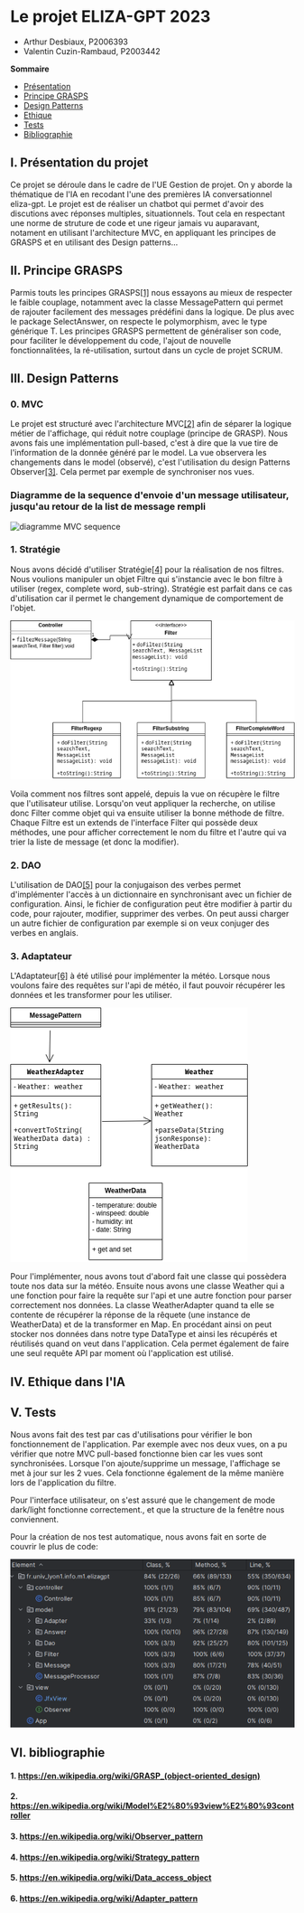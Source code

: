 <!-- Votre rendu inclura un rapport, au format PDF (consignes pour le rendu
ci-dessous), qui doit comprendre obligatoirement :


une présentation globale du projet (rapide : ne répétez pas
l'énoncé), -->
# **Le projet ELIZA-GPT 2023**
- Arthur Desbiaux, P2006393
- Valentin Cuzin-Rambaud, P2003442

**Sommaire**
- [Présentation](./Rapport.md#i-présentation-du-projet)
- [Principe GRASPS](./Rapport.md#ii-principe-grasps)
- [Design Patterns](./Rapport.md#iii-design-patterns)
- [Ethique](./Rapport.md#iv-ethique-dans-lia)
- [Tests](./Rapport.md#v-tests)
- [Bibliographie](./Rapport.md#vi-bibliographie)

## I. Présentation du projet
Ce projet se déroule dans le cadre de l'UE Gestion de projet. On y aborde la thématique de l'IA en recodant l'une des premières IA conversationnel eliza-gpt. Le projet est de réaliser un chatbot qui permet d'avoir des discutions avec réponses multiples, situationnels. Tout cela en respectant une norme de struture de code et une rigeur jamais vu auparavant, notament en utilisant l'architecture MVC, en appliquant les principes de GRASPS et en utilisant des Design patterns...

## II. Principe GRASPS
Parmis touts les principes GRASPS[[1]](./Rapport.md#1-httpsenwikipediaorgwikigrasp_object-oriented_design) nous essayons au mieux de respecter le faible couplage, notamment avec la classe MessagePattern qui permet de rajouter facilement des messages prédéfini dans la logique. De plus avec le package SelectAnswer, on respecte le polymorphism, avec le type générique T. Les principes GRASPS permettent de généraliser son code, pour faciliter le développement du code, l'ajout de nouvelle fonctionnalitées, la ré-utilisation, surtout dans un cycle de projet SCRUM.

<!--
Une section « design patterns », donnant une motivation des choix
d’architecture (et des patterns choisis), et leur explication en s’aidant de
diagrammes appropriés et adaptés au degré de précision et au type
d’explication. Donc des diagrammes de classe, mais pas que cela, et pas de
plats de spaghettis générés automatiquement représentant tout le code.
-->

## III. Design Patterns

### **0. MVC**
Le projet est structuré avec l'architecture MVC[[2]](./Rapport.md#2-httpsenwikipediaorgwikimodel–view–controller) afin de séparer la logique métier de l'affichage, qui réduit notre couplage (principe de GRASP). Nous avons fais une implémentation pull-based, c'est à dire que la vue tire de l'information de la donnée généré par le model. La vue observera les changements dans le model (observé), c'est l'utilisation du design Patterns Observer[[3]](./Rapport.md#3-httpsenwikipediaorgwikiobserver_pattern). Cela permet par exemple de synchroniser nos vues.

### Diagramme de la sequence d'envoie d'un message utilisateur, jusqu'au retour de la list de message rempli
![diagramme MVC sequence](./Diagramme_séquence.png)

<!--explications sur diagramme-->

### **1. Stratégie**
Nous avons décidé d'utiliser Stratégie[[4]](./Rapport.md#4-httpsenwikipediaorgwikistrategy_pattern) pour la réalisation de nos filtres. Nous voulions manipuler un objet Filtre qui s'instancie avec le bon filtre à utiliser (regex, complete word, sub-string). Stratégie est parfait dans ce cas d'utilisation car il permet le changement dynamique de comportement de l'objet.


![diagramme stratégie](./Strategie.png)

Voila comment nos filtres sont appelé, depuis la vue on récupère le filtre que l'utilisateur utilise. Lorsqu'on veut appliquer la recherche, on utilise donc Filter comme objet qui va ensuite utiliser la bonne méthode de filtre.
Chaque Filtre est un extends de l'interface Filter qui possède deux méthodes, une pour afficher correctement le nom du filtre et l'autre qui va trier la liste de message (et donc la modifier).


### **2. DAO**
L'utilisation de DAO[[5]](./Rapport.md#5-httpsenwikipediaorgwikidata_access_object) pour la conjugaison des verbes permet d'implémenter l'accès à un dictionnaire en synchronisant avec un fichier de configuration. Ainsi, le fichier de configuration peut être modifier à partir du code, pour rajouter, modifier, supprimer des verbes. On peut aussi charger un autre fichier de configuration par exemple si on veux conjuger des verbes en anglais.

<!-- mettre un diagramme -->

### **3. Adaptateur**
L'Adaptateur[[6]](./Rapport.md#6-httpsenwikipediaorgwikiadapter_pattern) à été utilisé pour implémenter la météo. Lorsque nous voulons faire des requêtes sur l'api de météo, il faut pouvoir récupérer les données et les transformer pour les utiliser.

![diagramme adaptateur](./Adaptater.png)

Pour l'implémenter, nous avons tout d'abord fait une classe qui possèdera toute nos data sur la météo. Ensuite nous avons une classe Weather qui a une fonction pour faire la requête sur l'api et une autre fonction pour parser correctement nos données. La classe WeatherAdapter quand ta elle se contente de récupérer la réponse de la rêquete (une instance de WeatherData) et de la transformer en Map. En procédant ainsi on peut stocker nos données dans notre type DataType et ainsi les récupérés et réutilisés quand on veut dans l'application. Cela permet également de faire une seul requête API par moment où l'application est utilisé.

<!--
Une section « éthique ». Cette section devra discuter de la problématique des
IA conversationnelles comme ChatGPT, Bard, etc. Quels sont les
enjeux ? Quels sont les risques et les bénéfices, pour la société qui édite un
tel programme, et pour ses utilisateurs ? Quelles sont les mesures, légales et
techniques, pour limiter ou éliminer les risques ? Lesquels sont mis en œuvre
dans la réalité ? En avez-vous mis en place dans votre TP, si oui, lesquelles
(il s'agit d'un petit projet scolaire, on ne vous demande pas une application
vraiment sécurisée, mais vous devriez être capable de discuter des limites de
votre implémentation. Vous pouvez aussi mettre en place des mesures simplistes
et discuter de ce qu'il faudrait faire dans une vraie application) ?
L'objectif n'est pas de donner un avis subjectif (la question «
ChatGPT/Bard/... est-il bien ? » est hors sujet ici), mais de présenter les
questions importantes et les éléments objectifs de réponse autour de la
question des IA conversationnelles. Appuyez-vous autant que possible sur des
articles existants, en citant vos sources. Il s'agit donc avant tout d'un
travail de bibliographie de votre part.
Pour vous aider, voici quelques références intéressantes sur le sujet :


ChatGPT et Bard sur Wikipedia


Sept choses à savoir sur la suspension de ChatGPT en Italie


Un ingénieur de Google mis à pied après avoir affirmé que l’intelligence artificielle était "sensible"


Un Belge se suicide après avoir trouvé refuge auprès d'un robot conversationnel


Prompt engineer : quel est ce nouveau métier qui rapporte jusqu’à 300 000 € ?


Elon Musk et des centaines d’experts réclament une « pause » dans le développement de l’intelligence artificielle


ChatGPT est-il devenu plus “éthique” grâce à l’exploitation de travailleurs kényans ?


La liste n'est bien entendu pas exhaustive. Pensez à vos enseignants qui
liront des dizaines de rapports, surprenez-nous, apprenez-nous des choses ! Si
votre relecteur se dit « Ah tiens, je ne savais pas » ou « Ah tiens, je n'y
avais pas pensé » en lisant votre rapport, vous avez atteint l'objectif !
Vous pouvez utiliser une IA conversationnelle pour écrire cette section, mais
si vous le faites vous devez le dire explicitement dans votre rapport et
donner les requêtes (prompt) que vous avez utilisé pour arriver au texte
final.-->
## IV. Ethique dans l'IA


<!--
Une section « tests » où vous décrirez les tests manuels que vous avez
réalisés. Vos tests automatiques (le code Java des tests et les commentaires
associés) devraient se suffire à eux-mêmes, il n'est pas nécessaire de les
re-documenter dans le rapport (sauf si vous avez fait des choses
extraordinaires qui méritent une documentation externe).
-->
## V. Tests
Nous avons fait des test par cas d'utilisations pour vérifier le bon fonctionnement de l'application.
Par exemple avec nos deux vues, on a pu vérifier que notre MVC pull-based fonctionne bien car les vues sont synchronisées. Lorsque l'on ajoute/supprime un message, l'affichage se met à jour sur les 2 vues. Cela fonctionne également de la même manière lors de l'application du filtre.

Pour l'interface utilisateur, on s'est assuré que le changement de mode dark/light fonctionne correctement., et que la structure de la fenêtre nous conviennent.

Pour la création de nos test automatique, nous avons fait en sorte de couvrir le plus de code:

![testAuto](testAuto.png)
<!--
On vous demande d'appuyer votre rapport sur des références bibliographiques existantes, mais il ne s'agit en aucun cas de vous contenter de copier-coller. Il est rappelé ici que le droit de courte citation impose entre autres de citer vos sources quand vous utilisez un extrait d'un texte existant (il est interdit, pas seulement dans le cadre d'un travail scolaire, de laisser entendre que vous êtes l'auteur d'un texte que vous n'avez pas écrit vous-même). -->

## VI. bibliographie

#### 1. https://en.wikipedia.org/wiki/GRASP_(object-oriented_design)
#### 2. https://en.wikipedia.org/wiki/Model%E2%80%93view%E2%80%93controller
#### 3. https://en.wikipedia.org/wiki/Observer_pattern
#### 4. https://en.wikipedia.org/wiki/Strategy_pattern
#### 5. https://en.wikipedia.org/wiki/Data_access_object
#### 6. https://en.wikipedia.org/wiki/Adapter_pattern